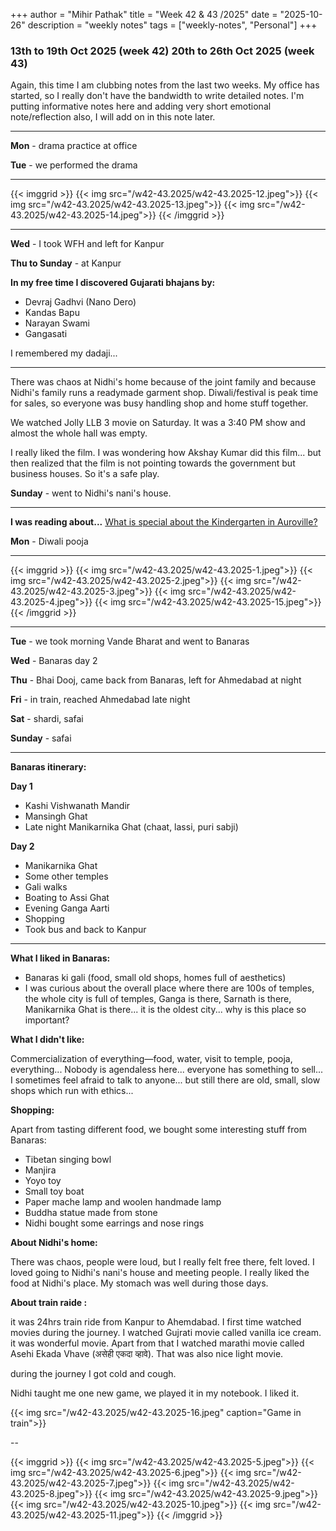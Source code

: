+++
author = "Mihir Pathak"
title = "Week 42 & 43 /2025"
date = "2025-10-26"
description = "weekly notes"
tags = ["weekly-notes", "Personal"]
+++

### 13th to 19th Oct 2025 (week 42) 20th to 26th Oct 2025 (week 43)

Again, this time I am clubbing notes from the last two weeks. My office has started, so I really don't have the bandwidth to write detailed notes. I'm putting informative notes here and adding very short emotional note/reflection also, I will add on in this note later.

---

**Mon** - drama practice at office

**Tue** - we performed the drama 

---

{{< imggrid >}}
{{< img src="/w42-43.2025/w42-43.2025-12.jpeg">}}
{{< img src="/w42-43.2025/w42-43.2025-13.jpeg">}}
{{< img src="/w42-43.2025/w42-43.2025-14.jpeg">}}
{{< /imggrid >}}

---

**Wed** - I took WFH and left for Kanpur 

**Thu to Sunday** - at Kanpur 

**In my free time I discovered Gujarati bhajans by:**

- Devraj Gadhvi (Nano Dero)
- Kandas Bapu 
- Narayan Swami 
- Gangasati 

I remembered my dadaji...

----

There was chaos at Nidhi's home because of the joint family and because Nidhi's family runs a readymade garment shop. Diwali/festival is peak time for sales, so everyone was busy handling shop and home stuff together.

We watched Jolly LLB 3 movie on Saturday. It was a 3:40 PM show and almost the whole hall was empty. 

I really liked the film. I was wondering how Akshay Kumar did this film... but then realized that the film is not pointing towards the government but business houses. So it's a safe play. 

**Sunday** - went to Nidhi's nani's house. 

----

**I was reading about...**
[What is special about the Kindergarten in Auroville?](https://auroville.org/page/what-is-special-about-the-kindergarten-in-auroville-%3F)

**Mon** - Diwali pooja 

---

{{< imggrid >}}
{{< img src="/w42-43.2025/w42-43.2025-1.jpeg">}}
{{< img src="/w42-43.2025/w42-43.2025-2.jpeg">}}
{{< img src="/w42-43.2025/w42-43.2025-3.jpeg">}}
{{< img src="/w42-43.2025/w42-43.2025-4.jpeg">}}
{{< img src="/w42-43.2025/w42-43.2025-15.jpeg">}}
{{< /imggrid >}}

----

**Tue** - we took morning Vande Bharat and went to Banaras 

**Wed** - Banaras day 2

**Thu** - Bhai Dooj, came back from Banaras, left for Ahmedabad at night 

**Fri** - in train, reached Ahmedabad late night 

**Sat** - shardi, safai 

**Sunday** - safai 

------

**Banaras itinerary:**

**Day 1**
- Kashi Vishwanath Mandir 
- Mansingh Ghat 
- Late night Manikarnika Ghat 
(chaat, lassi, puri sabji)

**Day 2**
- Manikarnika Ghat 
- Some other temples 
- Gali walks
- Boating to Assi Ghat 
- Evening Ganga Aarti 
- Shopping 
- Took bus and back to Kanpur

----

**What I liked in Banaras:**

- Banaras ki gali (food, small old shops, homes full of aesthetics)
- I was curious about the overall place where there are 100s of temples, the whole city is full of temples, Ganga is there, Sarnath is there, Manikarnika Ghat is there... it is the oldest city... why is this place so important?

**What I didn't like:**

Commercialization of everything—food, water, visit to temple, pooja, everything... Nobody is agendaless here... everyone has something to sell... I sometimes feel afraid to talk to anyone... but still there are old, small, slow shops which run with ethics...

**Shopping:**

Apart from tasting different food, we bought some interesting stuff from Banaras:
- Tibetan singing bowl 
- Manjira
- Yoyo toy
- Small toy boat 
- Paper mache lamp and woolen handmade lamp 
- Buddha statue made from stone 
- Nidhi bought some earrings and nose rings

**About Nidhi's home:**

There was chaos, people were loud, but I really felt free there, felt loved. I loved going to Nidhi's nani's house and meeting people. I really liked the food at Nidhi's place. My stomach was well during those days.

**About train raide :**

it was 24hrs train ride from Kanpur to Ahemdabad. I first time watched movies during the journey. I watched Gujrati movie called vanilla ice cream. it was wonderful movie. Apart from that I watched marathi movie called Asehi Ekada Vhave (असेही एकदा व्हावे). That was also nice light movie. 

during the journey I got cold and cough. 

Nidhi taught me one new game, we played it in my notebook. I liked it. 

{{< img src="/w42-43.2025/w42-43.2025-16.jpeg" caption="Game in train">}}


--

{{< imggrid >}}
{{< img src="/w42-43.2025/w42-43.2025-5.jpeg">}}
{{< img src="/w42-43.2025/w42-43.2025-6.jpeg">}}
{{< img src="/w42-43.2025/w42-43.2025-7.jpeg">}}
{{< img src="/w42-43.2025/w42-43.2025-8.jpeg">}}
{{< img src="/w42-43.2025/w42-43.2025-9.jpeg">}}
{{< img src="/w42-43.2025/w42-43.2025-10.jpeg">}}
{{< img src="/w42-43.2025/w42-43.2025-11.jpeg">}}
{{< /imggrid >}}

